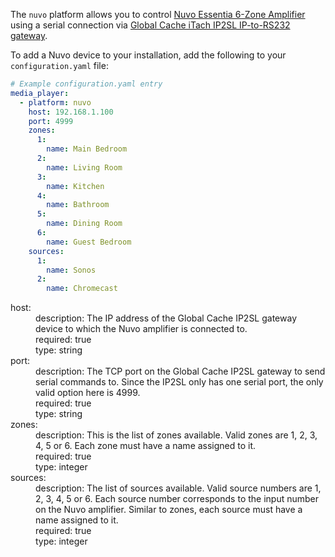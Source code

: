 
The `nuvo` platform allows you to control [Nuvo Essentia 6-Zone Amplifier](https://www.legrand.us/nuvo/audio-video/wired-audio-systems/nv-e6gm.aspx) using a serial connection via [Global Cache iTach IP2SL IP-to-RS232 gateway](https://www.globalcache.com/products/itach/ip2slspecs/).

To add a Nuvo device to your installation, add the following to your `configuration.yaml` file:

```yaml
# Example configuration.yaml entry
media_player:
  - platform: nuvo
    host: 192.168.1.100
    port: 4999
    zones:
      1:
        name: Main Bedroom
      2:
        name: Living Room
      3:
        name: Kitchen
      4:
        name: Bathroom
      5:
        name: Dining Room
      6:
        name: Guest Bedroom
    sources:
      1:
        name: Sonos
      2:
        name: Chromecast
```

<dl>	
  <dt>host:</dt>
  <dd>description: The IP address of the Global Cache IP2SL gateway device to which the Nuvo amplifier is connected to.</dd> 
  <dd>required: true</dd>
  <dd>type: string</dd>
  <dt>port:</dt>
  <dd>description: The TCP port on the Global Cache IP2SL gateway to send serial commands to. Since the IP2SL only has one serial port, the only valid option here is 4999. </dd>
  <dd>required: true</dd>
  <dd>type: string</dd>
  <dt>zones:</dt>
  <dd>description: This is the list of zones available. Valid zones are 1, 2, 3, 4, 5 or 6. Each zone must have a name assigned to it.</dd>
  <dd>required: true</dd>
  <dd>type: integer</dd>
  <dt>sources:</dt>
  <dd>description: The list of sources available. Valid source numbers are 1, 2, 3, 4, 5 or 6. Each source number corresponds to the input number on the Nuvo amplifier. Similar to zones, each source must have a name assigned to it.</dd>
  <dd>required: true</dd>
  <dd>type: integer</dd>

